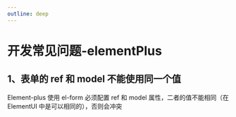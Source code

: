 ```yaml
---
outline: deep
---
```


# 开发常见问题-elementPlus

## 1、表单的 ref 和 model 不能使用同一个值

Element-plus 使用 el-form 必须配置 ref 和 model 属性，二者的值不能相同（在 ElementUI 中是可以相同的），否则会冲突
